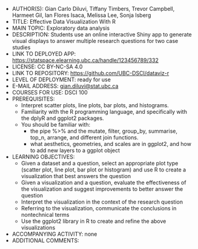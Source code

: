 - AUTHOR(S): Gian Carlo Diluvi, Tiffany Timbers, Trevor Campbell, Harmeet Gil, Ian Flores Isaca, Melissa Lee, Sonja Isberg
- TITLE: Effective Data Visualization With R
- MAIN TOPIC: Exploratory data analysis
- DESCRIPTION: Students use an online interactive Shiny app to generate visual displays to answer multiple research questions for two case studies
- LINK TO DEPLOYED APP: https://statspace.elearning.ubc.ca/handle/123456789/332
- LICENSE: CC BY-NC-SA 4.0
- LINK TO REPOSITORY: https://github.com/UBC-DSCI/dataviz-r
- LEVEL OF DEPLOYMENT: ready for use
- E-MAIL ADDRESS: gian.diluvi@stat.ubc.ca
- COURSES FOR USE: DSCI 100
- PREREQUISITES: 
    - Interpret scatter plots, line plots, bar plots, and histograms. 
    - Familiarity with the R programming language, and specifically with the dplyR and ggplot2 packages. 
    - You should be familiar with:
        - the pipe %>% and the mutate, filter, group_by, summarise, top_n, arrange, and different join functions. 
        - what aesthetics, geometries, and scales are in ggplot2, and how to add new layers to a ggplot object
- LEARNING OBJECTIVES: 
    - Given a dataset and a question, select an appropriate plot type (scatter plot, line plot, bar plot or histogram) and use R to create a visualization that best answers the question
    - Given a visualization and a question, evaluate the effectiveness of the visualization and suggest improvements to better answer the question
    - Interpret the visualization in the context of the research question
    - Referring to the visualization, communicate the conclusions in nontechnical terms
    - Use the ggplot2 library in R to create and refine the above visualizations
- ACCOMPANYING ACTIVITY: none
- ADDITIONAL COMMENTS: 
